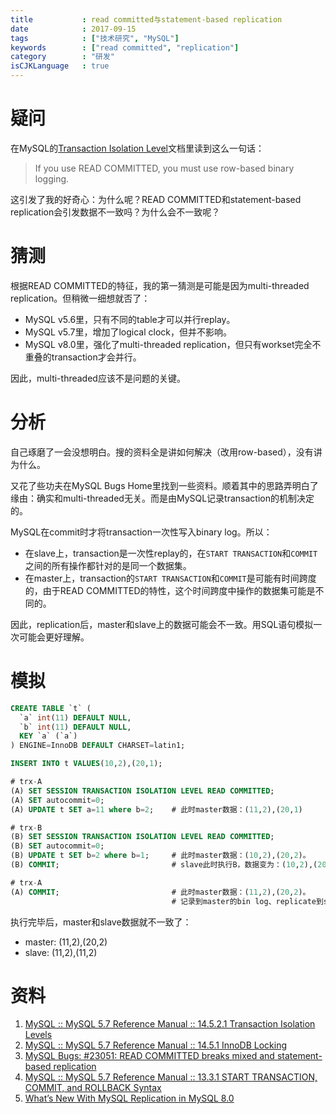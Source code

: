 ```yaml
---
title           : read committed与statement-based replication
date            : 2017-09-15
tags            : ["技术研究", "MySQL"]
keywords        : ["read committed", "replication"]
category        : "研发"
isCJKLanguage   : true
---
```


# 疑问

在MySQL的[Transaction Isolation Level](https://dev.mysql.com/doc/refman/5.7/en/innodb-transaction-isolation-levels.html)文档里读到这么一句话：

> If you use READ COMMITTED, you must use row-based binary logging.

这引发了我的好奇心：为什么呢？READ COMMITTED和statement-based replication会引发数据不一致吗？为什么会不一致呢？

# 猜测

根据READ COMMITTED的特征，我的第一猜测是可能是因为multi-threaded replication。但稍微一细想就否了：

- MySQL v5.6里，只有不同的table才可以并行replay。
- MySQL v5.7里，增加了logical clock，但并不影响。
- MySQL v8.0里，强化了multi-threaded replication，但只有workset完全不重叠的transaction才会并行。

因此，multi-threaded应该不是问题的关键。

# 分析

自己琢磨了一会没想明白。搜的资料全是讲如何解决（改用row-based），没有讲为什么。

又花了些功夫在MySQL Bugs Home里找到一些资料。顺着其中的思路弄明白了缘由：确实和multi-threaded无关。而是由MySQL记录transaction的机制决定的。

MySQL在commit时才将transaction一次性写入binary log。所以：

- 在slave上，transaction是一次性replay的，在`START TRANSACTION`和`COMMIT`之间的所有操作都针对的是同一个数据集。
- 在master上，transaction的`START TRANSACTION`和`COMMIT`是可能有时间跨度的，由于READ COMMITTED的特性，这个时间跨度中操作的数据集可能是不同的。

因此，replication后，master和slave上的数据可能会不一致。用SQL语句模拟一次可能会更好理解。

# 模拟

```sql
CREATE TABLE `t` (
  `a` int(11) DEFAULT NULL,
  `b` int(11) DEFAULT NULL,
  KEY `a` (`a`)
) ENGINE=InnoDB DEFAULT CHARSET=latin1;

INSERT INTO t VALUES(10,2),(20,1);

# trx-A
(A) SET SESSION TRANSACTION ISOLATION LEVEL READ COMMITTED;
(A) SET autocommit=0;
(A) UPDATE t SET a=11 where b=2;    # 此时master数据：(11,2),(20,1)

# trx-B
(B) SET SESSION TRANSACTION ISOLATION LEVEL READ COMMITTED;
(B) SET autocommit=0;
(B) UPDATE t SET b=2 where b=1;     # 此时master数据：(10,2),(20,2)。
(B) COMMIT;                         # slave此时执行B，数据变为：(10,2),(20,2)。

# trx-A
(A) COMMIT;                         # 此时master数据：(11,2),(20,2)。
                                    # 记录到master的bin log、replicate到slave。slave此时执行A，数据变为：(11,2),(11,2)
```


执行完毕后，master和slave数据就不一致了：

- master: (11,2),(20,2)
- slave:  (11,2),(11,2)


# 资料

1. [MySQL :: MySQL 5.7 Reference Manual :: 14.5.2.1 Transaction Isolation Levels](https://dev.mysql.com/doc/refman/5.7/en/innodb-transaction-isolation-levels.html)
2. [MySQL :: MySQL 5.7 Reference Manual :: 14.5.1 InnoDB Locking](https://dev.mysql.com/doc/refman/5.7/en/innodb-locking.html)
3. [MySQL Bugs: #23051: READ COMMITTED breaks mixed and statement-based replication](https://bugs.mysql.com/bug.php?id=23051)
4. [MySQL :: MySQL 5.7 Reference Manual :: 13.3.1 START TRANSACTION, COMMIT, and ROLLBACK Syntax](https://dev.mysql.com/doc/refman/5.7/en/commit.html)
5. [What’s New With MySQL Replication in MySQL 8.0](https://severalnines.com/blog/what-s-new-mysql-replication-mysql-80)
